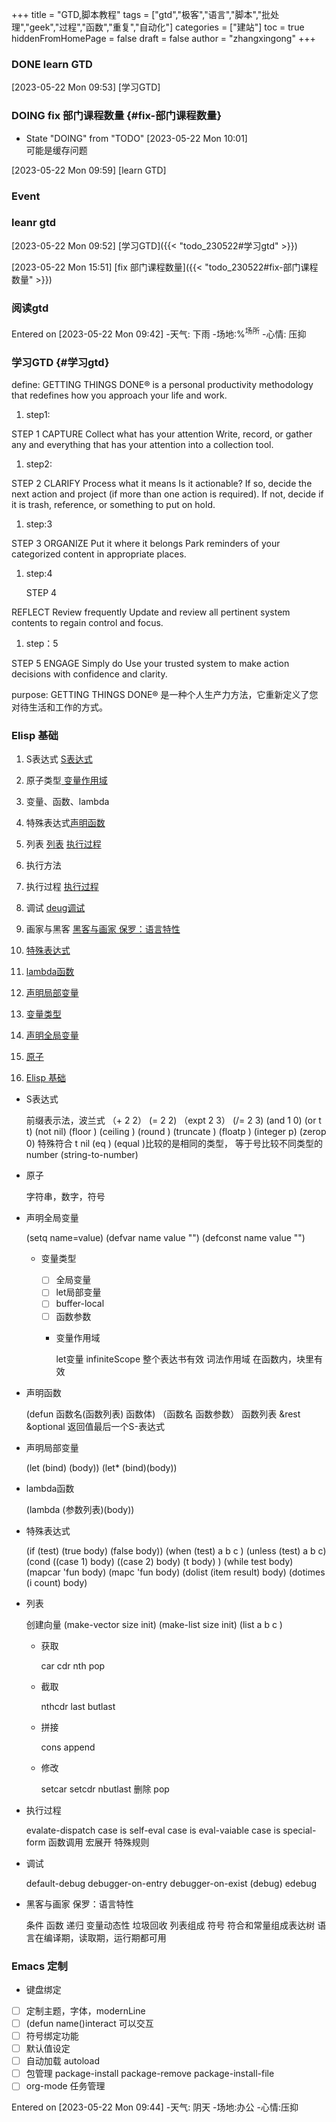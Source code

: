 +++
title = "GTD,脚本教程"
tags = ["gtd","极客","语言","脚本","批处理","geek","过程","函数","重复","自动化"]
categories = ["建站"]
toc = true
hiddenFromHomePage = false
draft = false
author = "zhangxingong"
+++




### <span class="org-todo done DONE">DONE</span> learn GTD 

<span class="timestamp-wrapper"><span class="timestamp">[2023-05-22 Mon 09:53]</span></span>
[学习GTD]

### <span class="org-todo todo DOING">DOING</span> fix 部门课程数量 {#fix-部门课程数量}

-   State "DOING"      from "TODO"       <span class="timestamp-wrapper"><span class="timestamp">[2023-05-22 Mon 10:01] </span></span> <br />
    可能是缓存问题

<span class="timestamp-wrapper"><span class="timestamp">[2023-05-22 Mon 09:59]</span></span>
[learn GTD]

### Event 


### leanr gtd 

<span class="timestamp-wrapper"><span class="timestamp">[2023-05-22 Mon 09:52]</span></span>
[学习GTD]({{<  "todo_230522#学习gtd" >}})



<span class="timestamp-wrapper"><span class="timestamp">[2023-05-22 Mon 15:51]</span></span>
[fix 部门课程数量]({{<  "todo_230522#fix-部门课程数量" >}})

### 阅读gtd

Entered on <span class="timestamp-wrapper"><span class="timestamp">[2023-05-22 Mon 09:42]</span></span>
-天气: 下雨
-场地:%<sup>场所</sup>
-心情: 压抑


### 学习GTD {#学习gtd}

define:
GETTING THINGS DONE® is a personal productivity methodology that redefines how you approach your life and work.

1.  step1:

STEP 1
CAPTURE
Collect what has your attention
Write, record, or gather any and everything that has your attention into a collection tool.

1.  step2:

STEP 2
CLARIFY
Process what it means
Is it actionable? If so, decide the next action and project (if more than one action is required). If not, decide if it is trash, reference, or something to put on hold.

1.  step:3

STEP 3
ORGANIZE
Put it where it belongs
Park reminders of your categorized content in appropriate places.

1.  step:4

    STEP 4

REFLECT
Review frequently
Update and review all pertinent system contents to regain control and focus.

1.  step：5

STEP 5
ENGAGE
Simply do
Use your trusted system to make action decisions with confidence and clarity.

purpose:
GETTING THINGS DONE® 是一种个人生产力方法，它重新定义了您对待生活和工作的方式。


### Elisp 基础 

1.  S表达式 [S表达式](#s表达式)
2.  原子类型[ 变量作用域](#变量作用域)
3.  变量、函数、lambda
4.  特殊表达式[声明函数](#声明函数)
5.  列表  [列表](#列表)  [执行过程](#执行过程)
6.  执行方法
7.  执行过程 [执行过程](#执行过程)
8.  调试 [deug调试](#调试)
9.  画家与黑客 [黑客与画家 保罗：语言特性](#黑客与画家-保罗-语言特性)

10. [特殊表达式](#特殊表达式)
11. [lambda函数](#lambda函数)
12. [声明局部变量](#声明局部变量)
13. [变量类型](#变量类型)
14. [声明全局变量](#声明全局变量)
15. [原子](#原子)
16. [Elisp 基础](#elisp-基础)

<!--list-separator-->

-  S表达式

    前缀表示法，波兰式
    （+ 2 2）
     (= 2 2)
    （expt 2 3）
    (/= 2 3)
    (and 1 0)
    (or t t)
    (not nil)
    (floor )
    (ceiling )
    (round )
    (truncate )
    (floatp )
    (integer p)
    (zerop 0)
    特殊符合 t nil
    (eq ) (equal )比较的是相同的类型， 等于号比较不同类型的number
    (string-to-number)

<!--list-separator-->

-  原子

    字符串，数字，符号

<!--list-separator-->

-  声明全局变量

    (setq name=value)
    (defvar name value "")
    (defconst name value "")

    <!--list-separator-->

    -  变量类型

        -   [ ] 全局变量
        -   [ ] let局部变量
        -   [ ] buffer-local
        -   [ ] 函数参数

        <!--list-separator-->

        -  变量作用域

            let变量
            infiniteScope 整个表达书有效
            词法作用域 在函数内，块里有效

<!--list-separator-->

-  声明函数

    (defun 函数名(函数列表) 函数体)
    （函数名 函数参数）
    函数列表 &amp;rest &amp;optional
    返回值最后一个S-表达式

<!--list-separator-->

-  声明局部变量

    (let (bind) (body))
    (let\* (bind)(body))

<!--list-separator-->

-  lambda函数

    (lambda (参数列表)(body))

<!--list-separator-->

-  特殊表达式

    (if (test) (true body) (false body))
    (when (test) a b c )
    (unless (test) a b c)
    (cond ((case 1) body) ((case 2) body) (t body) )
    (while test body)
    (mapcar 'fun body)
    (mapc 'fun body)
    (dolist (item result) body)
    (dotimes (i count) body)

<!--list-separator-->

-  列表

    创建向量
    (make-vector size init)
    (make-list size init)
    (list a b c )

    <!--list-separator-->

    -  获取

        car
        cdr
        nth
        pop

    <!--list-separator-->

    -  截取

        nthcdr
        last
        butlast

    <!--list-separator-->

    -  拼接

        cons append

    <!--list-separator-->

    -  修改

        setcar
        setcdr
        nbutlast 删除
        pop

<!--list-separator-->

-  执行过程

    evalate-dispatch
    case is self-eval
    case is eval-vaiable
    case is special-form
         函数调用
         宏展开
         特殊规则

<!--list-separator-->

-  调试

    default-debug
    debugger-on-entry
    debugger-on-exist
    (debug)
    edebug

<!--list-separator-->

-  黑客与画家 保罗：语言特性

    条件
    函数
    递归
    变量动态性
    垃圾回收
    列表组成
    符号
    符合和常量组成表达树
    语言在编译期，读取期，运行期都可用


### Emacs 定制

-   键盘绑定
-   [ ] 定制主题，字体，modernLine
-   [ ] (defun name()interact 可以交互
-   [ ] 符号绑定功能
-   [ ] 默认值设定
-   [ ] 自动加载 autoload
-   [ ] 包管理 package-install package-remove package-install-file
-   [ ] org-mode 任务管理

Entered on <span class="timestamp-wrapper"><span class="timestamp">[2023-05-22 Mon 09:44]</span></span>
-天气: 阴天
-场地:办公
-心情:压抑